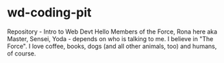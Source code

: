 # wd-coding-pit
Repository - Intro to Web Devt
Hello Members of the Force,
Rona here aka Master, Sensei, Yoda - depends on who is talking to me. I believe in "The Force". I love coffee, books, dogs (and all other animals, too) and humans, of course.

